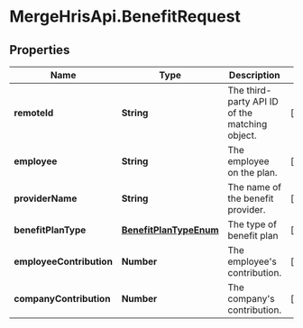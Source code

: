 # MergeHrisApi.BenefitRequest

## Properties

Name | Type | Description | Notes
------------ | ------------- | ------------- | -------------
**remoteId** | **String** | The third-party API ID of the matching object. | [optional] 
**employee** | **String** | The employee on the plan. | [optional] 
**providerName** | **String** | The name of the benefit provider. | [optional] 
**benefitPlanType** | [**BenefitPlanTypeEnum**](BenefitPlanTypeEnum.md) | The type of benefit plan | [optional] 
**employeeContribution** | **Number** | The employee&#39;s contribution. | [optional] 
**companyContribution** | **Number** | The company&#39;s contribution. | [optional] 


